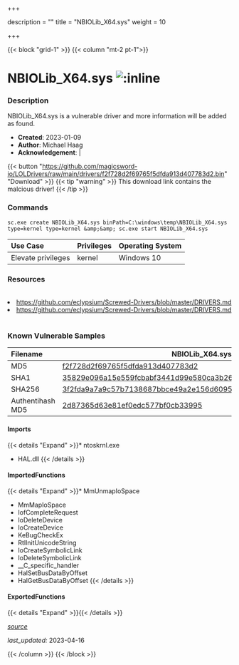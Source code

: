 +++

description = ""
title = "NBIOLib_X64.sys"
weight = 10

+++


{{< block "grid-1" >}}
{{< column "mt-2 pt-1">}}


# NBIOLib_X64.sys ![:inline](/images/twitter_verified.png) 


### Description

NBIOLib_X64.sys is a vulnerable driver and more information will be added as found.

- **Created**: 2023-01-09
- **Author**: Michael Haag
- **Acknowledgement**:  | [](https://twitter.com/)

{{< button "https://github.com/magicsword-io/LOLDrivers/raw/main/drivers/f2f728d2f69765f5dfda913d407783d2.bin" "Download" >}}
{{< tip "warning" >}}
This download link contains the malcious driver!
{{< /tip >}}

### Commands

```
sc.exe create NBIOLib_X64.sys binPath=C:\windows\temp\NBIOLib_X64.sys     type=kernel type=kernel &amp;&amp; sc.exe start NBIOLib_X64.sys
```

| Use Case | Privileges | Operating System | 
|:---- | ---- | ---- |
| Elevate privileges | kernel | Windows 10 |

### Resources
<br>
<li><a href=" https://github.com/eclypsium/Screwed-Drivers/blob/master/DRIVERS.md"> https://github.com/eclypsium/Screwed-Drivers/blob/master/DRIVERS.md</a></li>
<li><a href="https://github.com/eclypsium/Screwed-Drivers/blob/master/DRIVERS.md">https://github.com/eclypsium/Screwed-Drivers/blob/master/DRIVERS.md</a></li>
<br>

### Known Vulnerable Samples

| Filename | NBIOLib_X64.sys |
|:---- | ---- | 
| MD5 | <a href="https://www.virustotal.com/gui/file/f2f728d2f69765f5dfda913d407783d2">f2f728d2f69765f5dfda913d407783d2</a> |
| SHA1 | <a href="https://www.virustotal.com/gui/file/35829e096a15e559fcbabf3441d99e580ca3b26e">35829e096a15e559fcbabf3441d99e580ca3b26e</a> |
| SHA256 | <a href="https://www.virustotal.com/gui/file/3f2fda9a7a9c57b7138687bbce49a2e156d6095dddabb3454ea09737e02c3fa5">3f2fda9a7a9c57b7138687bbce49a2e156d6095dddabb3454ea09737e02c3fa5</a> |
| Authentihash MD5 | <a href="https://www.virustotal.com/gui/search/authentihash%253A2d87365d63e81ef0edc577bf0cb33995">2d87365d63e81ef0edc577bf0cb33995</a> || Authentihash SHA1 | <a href="https://www.virustotal.com/gui/search/authentihash%253Ab472d32094e258b2af60914db8604cd0bf439c4b">b472d32094e258b2af60914db8604cd0bf439c4b</a> || Authentihash SHA256 | <a href="https://www.virustotal.com/gui/search/authentihash%253Ad33f19a12cd8e8649a56ce2a41e2b56d2ed80f203e5ededc4114c78ef773ffa8">d33f19a12cd8e8649a56ce2a41e2b56d2ed80f203e5ededc4114c78ef773ffa8</a> || Signature | MICRO-STAR INTERNATIONAL CO., LTD., GlobalSign CodeSigning CA - G2, GlobalSign Root CA - R1   || Company | MSI || Description | NTIOLib || Product | NTIOLib || OriginalFilename | NTIOLib.sys |
#### Imports
{{< details "Expand" >}}* ntoskrnl.exe
* HAL.dll
{{< /details >}}
#### ImportedFunctions
{{< details "Expand" >}}* MmUnmapIoSpace
* MmMapIoSpace
* IofCompleteRequest
* IoDeleteDevice
* IoCreateDevice
* KeBugCheckEx
* RtlInitUnicodeString
* IoCreateSymbolicLink
* IoDeleteSymbolicLink
* __C_specific_handler
* HalSetBusDataByOffset
* HalGetBusDataByOffset
{{< /details >}}
#### ExportedFunctions
{{< details "Expand" >}}{{< /details >}}



[*source*](https://github.com/magicsword-io/LOLDrivers/tree/main/yaml/nbiolib_x64.yaml)

*last_updated:* 2023-04-16








{{< /column >}}
{{< /block >}}
